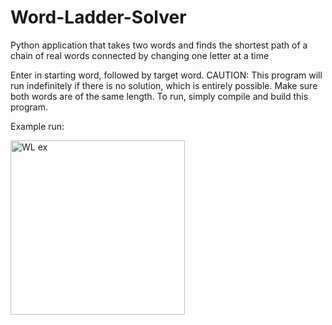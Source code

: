 # Word-Ladder-Solver
Python application that takes two words and finds the shortest path of a chain of real words connected by changing one letter at a time

Enter in starting word, followed by target word. CAUTION: This program will run indefinitely if there is no solution, which is entirely possible. Make sure both words are of the same length. To run, simply compile and build this program. 

Example run: 


<img width="279" alt="WL ex" src="https://user-images.githubusercontent.com/60165504/159139651-f17ff56a-e1a6-4515-952f-18de0722576a.PNG">
